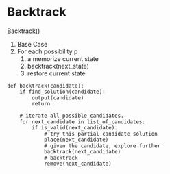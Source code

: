 # Backtrack

Backtrack()

1. Base Case
2. For each possibility p
   1. a memorize current state
   2. backtrack(next_state)
   3. restore current state





```
def backtrack(candidate):
    if find_solution(candidate):
        output(candidate)
        return
    
    # iterate all possible candidates.
    for next_candidate in list_of_candidates:
        if is_valid(next_candidate):
            # try this partial candidate solution
            place(next_candidate)
            # given the candidate, explore further.
            backtrack(next_candidate)
            # backtrack
            remove(next_candidate)
```